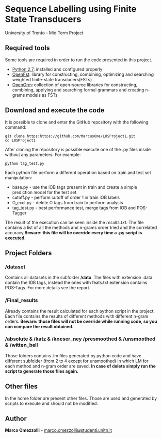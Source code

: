 # Sequence Labelling using Finite State Transducers
University of Trento - Mid Term Project

## Required tools
Some tools are required in order to run the code presented in this project.

* [Python 2.7](https://www.python.org/downloads/): installed and configured properly
* [OpenFst](http://www.openfst.org/): library for constructing, combining, optimizing and searching weighted finite-state transducers(FSTs)
* [OpenGrm](http://www.openfst.org/twiki/bin/view/GRM/NGramLibrary): collection of open-source libraries for constructing, combining, applying and searching formal grammars and creating n-grams models as FSTs

## Download and execute the code

It is possible to clone and enter the GitHub repository with the following command:

```
git clone https:https://github.com/MarcusOme/LUSProject1.git
cd LUSProject1
```
After cloning the repository is possible execute one of the .py files inside without any parameters. For example:

```
python tag_test.py
```

Each python file perform a different operation based on train and test set manipulation:

* base.py - use the IOB tags present in train and create a simple prediction model for the test set.
* cutoff.py - perform cutoff of order 1 in train IOB labels
* O_excl.py - delete O tags from train to perform analysis
* tag_test.py - best performance test, merge tags from IOB and POS-Tagger

The result of the execution can be seen inside the *results.txt*. The file contains a list of all the methods and n-grams order tried and the correlated accuracy.**Beware: this file will be override every time a .py script is executed.**

## Project Folders

### /dataset

Contains all datasets in the subfolder **/data**. The files with extension .data contain the IOB tags, instead the ones with feats.txt extension contains POS-Tags. For more details see the report.

### /Final_results

Already contains the result calculated for each python script in the project. Each file contains the results of different methods with different n-gram orders. **Beware: those files will not be override while running code, so you can compare the result obtained.**

### /absolute & /katz & /kneser_ney /presmoothed & /unsmoothed & /witten_bell

Those folders contains .lm files generated by python code and have different subfolder (from 2 to 4 except for unsmoothed) in which LM for each method and n-gram order are saved. **In case of delete simply run the script to generate those files again.**

## Other files

In the home folder are present other files. Those are used and generated by scripts to execute and should not be modified.

## Author

**Marco Omezzolli** - marco.omezzolli@studenti.unitn.it
